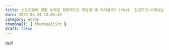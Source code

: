 ```yaml
---
title: 소프트웨어 개발 능력은 정량적으로 측정이 왜 어려울까? (feat. 전공자가 바라보는 정보처리기사 실기)
date: 2022-04-24 13:04:49
category: essay
thumbnail: { thumbnailSrc }
draft: false
---
```


null
